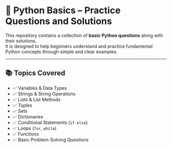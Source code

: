 # 🐍 Python Basics – Practice Questions and Solutions

This repository contains a collection of **basic Python questions** along with their solutions.  
It is designed to help beginners understand and practice fundamental Python concepts through simple and clear examples.

---

## 📚 Topics Covered
- ✅ Variables & Data Types  
- ✅ Strings & String Operations  
- ✅ Lists & List Methods  
- ✅ Tuples  
- ✅ Sets  
- ✅ Dictionaries  
- ✅ Conditional Statements (`if-else`)  
- ✅ Loops (`for`, `while`)  
- ✅ Functions  
- ✅ Basic Problem-Solving Questions  
